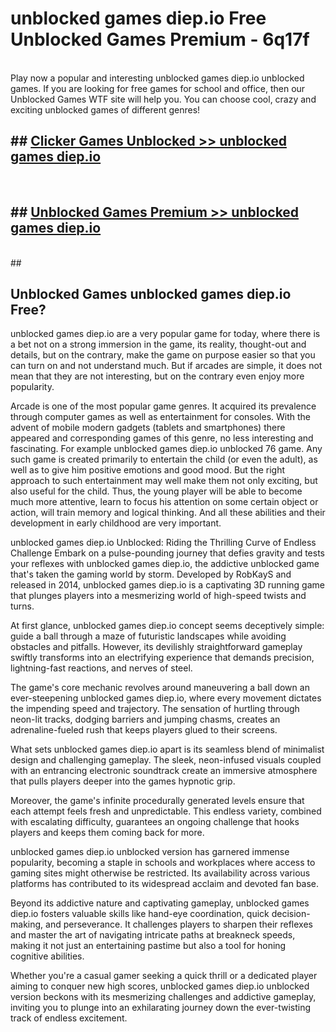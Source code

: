 # unblocked games diep.io  Free Unblocked Games Premium - 6q17f <br>
<br>
Play now a popular and interesting unblocked games diep.io unblocked games. If you are looking for free games for school and office, then our Unblocked Games WTF site will help you. You can choose cool, crazy and exciting unblocked games of different genres!


## ##  [Clicker Games Unblocked >> unblocked games diep.io](https://lesson1.guru?title=unblocked_games_diep.io)
  <br>

##  ## [Unblocked Games Premium >> unblocked games diep.io](https://lesson1.guru?title=unblocked_games_diep.io)
  <br>
  ##



## Unblocked Games unblocked games diep.io Free?

unblocked games diep.io are a very popular game for today, where there is a bet not on a strong immersion in the game, its reality, thought-out and details, but on the contrary, make the game on purpose easier so that you can turn on and not understand much. But if arcades are simple, it does not mean that they are not interesting, but on the contrary even enjoy more popularity.

Arcade is one of the most popular game genres. It acquired its prevalence through computer games as well as entertainment for consoles. With the advent of mobile modern gadgets (tablets and smartphones) there appeared and corresponding games of this genre, no less interesting and fascinating. For example unblocked games diep.io unblocked 76 game. Any such game is created primarily to entertain the child (or even the adult), as well as to give him positive emotions and good mood. But the right approach to such entertainment may well make them not only exciting, but also useful for the child. Thus, the young player will be able to become much more attentive, learn to focus his attention on some certain object or action, will train memory and logical thinking. And all these abilities and their development in early childhood are very important.

unblocked games diep.io Unblocked: Riding the Thrilling Curve of Endless Challenge
Embark on a pulse-pounding journey that defies gravity and tests your reflexes with unblocked games diep.io, the addictive unblocked game that's taken the gaming world by storm. Developed by RobKayS and released in 2014, unblocked games diep.io is a captivating 3D running game that plunges players into a mesmerizing world of high-speed twists and turns.

At first glance, unblocked games diep.io concept seems deceptively simple: guide a ball through a maze of futuristic landscapes while avoiding obstacles and pitfalls. However, its devilishly straightforward gameplay swiftly transforms into an electrifying experience that demands precision, lightning-fast reactions, and nerves of steel.

The game's core mechanic revolves around maneuvering a ball down an ever-steepening unblocked games diep.io, where every movement dictates the impending speed and trajectory. The sensation of hurtling through neon-lit tracks, dodging barriers and jumping chasms, creates an adrenaline-fueled rush that keeps players glued to their screens.

What sets unblocked games diep.io apart is its seamless blend of minimalist design and challenging gameplay. The sleek, neon-infused visuals coupled with an entrancing electronic soundtrack create an immersive atmosphere that pulls players deeper into the games hypnotic grip.

Moreover, the game's infinite procedurally generated levels ensure that each attempt feels fresh and unpredictable. This endless variety, combined with escalating difficulty, guarantees an ongoing challenge that hooks players and keeps them coming back for more.

unblocked games diep.io unblocked version has garnered immense popularity, becoming a staple in schools and workplaces where access to gaming sites might otherwise be restricted. Its availability across various platforms has contributed to its widespread acclaim and devoted fan base.

Beyond its addictive nature and captivating gameplay, unblocked games diep.io fosters valuable skills like hand-eye coordination, quick decision-making, and perseverance. It challenges players to sharpen their reflexes and master the art of navigating intricate paths at breakneck speeds, making it not just an entertaining pastime but also a tool for honing cognitive abilities.

Whether you're a casual gamer seeking a quick thrill or a dedicated player aiming to conquer new high scores, unblocked games diep.io unblocked version beckons with its mesmerizing challenges and addictive gameplay, inviting you to plunge into an exhilarating journey down the ever-twisting track of endless excitement.